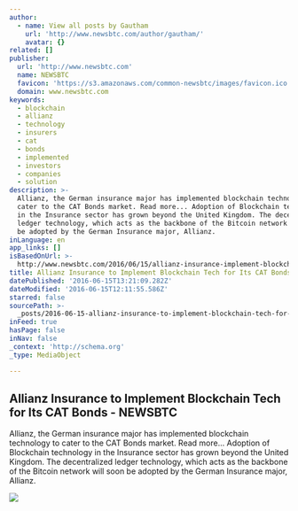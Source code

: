 ```yaml
---
author:
  - name: View all posts by Gautham
    url: 'http://www.newsbtc.com/author/gautham/'
    avatar: {}
related: []
publisher:
  url: 'http://www.newsbtc.com'
  name: NEWSBTC
  favicon: 'https://s3.amazonaws.com/common-newsbtc/images/favicon.ico'
  domain: www.newsbtc.com
keywords:
  - blockchain
  - allianz
  - technology
  - insurers
  - cat
  - bonds
  - implemented
  - investors
  - companies
  - solution
description: >-
  Allianz, the German insurance major has implemented blockchain technology to
  cater to the CAT Bonds market. Read more... Adoption of Blockchain technology
  in the Insurance sector has grown beyond the United Kingdom. The decentralized
  ledger technology, which acts as the backbone of the Bitcoin network will soon
  be adopted by the German Insurance major, Allianz.
inLanguage: en
app_links: []
isBasedOnUrl: >-
  http://www.newsbtc.com/2016/06/15/allianz-insurance-implement-blockchain-tech-cat-bonds/
title: Allianz Insurance to Implement Blockchain Tech for Its CAT Bonds - NEWSBTC
datePublished: '2016-06-15T13:21:09.282Z'
dateModified: '2016-06-15T12:11:55.586Z'
starred: false
sourcePath: >-
  _posts/2016-06-15-allianz-insurance-to-implement-blockchain-tech-for-its-cat-b.md
inFeed: true
hasPage: false
inNav: false
_context: 'http://schema.org'
_type: MediaObject

---
```

<article style=""><h1>Allianz Insurance to Implement Blockchain Tech for Its CAT Bonds - NEWSBTC</h1><p>Allianz, the German insurance major has implemented blockchain technology to cater to the CAT Bonds market. Read more... Adoption of Blockchain technology in the Insurance sector has grown beyond the United Kingdom. The decentralized ledger technology, which acts as the backbone of the Bitcoin network will soon be adopted by the German Insurance major, Allianz.</p><img src="http://s3.amazonaws.com/main-newsbtc-images/2016/06/15115345/Allianz.jpg" /></article>